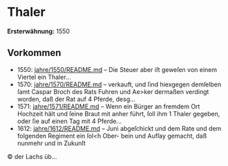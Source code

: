 # Thaler

**Ersterwähnung:** 1550

## Vorkommen
- 1550: [jahre/1550/README.md](../jahre/1550/README.md) – Die Steuer
aber iſt geweſen von einem Viertel ein Thaler...
- 1570: [jahre/1570/README.md](../jahre/1570/README.md) – verkauft,
und ſind hiexgegen demſelben ſamt Caspar Broch des Rats
Fuhren und Ae>ker dermaßen verdingt worden, daß der
Rat auf 4 Pferde, desg...
- 1571: [jahre/1571/README.md](../jahre/1571/README.md) – Wenn ein Bürger an fremdem Ort Hochzeit hält und
ſeine Braut mit anher führt, ſoll ihm 1 Thaler gegeben,
oder ſie auf einen Tag mit 4 Pferde...
- 1612: [jahre/1612/README.md](../jahre/1612/README.md) – Juni abgeſchickt
und dem Rate und dem folgenden Regiment ein ſol<h Ober-
bein und Aufſay gemacht, daß nunmehr und in Zukunſt

© der Lachs üb...
